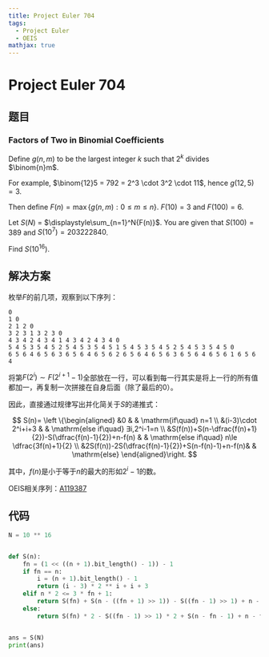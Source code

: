 ```yaml
---
title: Project Euler 704
tags:
  - Project Euler
  - OEIS
mathjax: true
---
```

<escape><!-- more --></escape>
    
# Project Euler 704
## 题目
### Factors of Two in Binomial Coefficients



Define $g(n, m)$ to be the largest integer $k$ such that $2^k$ divides $\binom{n}m$. 

For example, $\binom{12}5 = 792 = 2^3 \cdot 3^2 \cdot 11$, hence $g(12, 5) = 3$. 

Then define $F(n) = \max \{ g(n, m) : 0 \le m \le n \}$. $F(10) = 3$ and $F(100) = 6$.


Let $S(N)$ = $\displaystyle\sum_{n=1}^N{F(n)}$. You are given that $S(100) = 389$ and $S(10^7) = 203222840$.


Find $S(10^{16})$.




## 解决方案


枚举$F$的前几项，观察到以下序列：

```
0
1 0
2 1 2 0
3 2 3 1 3 2 3 0
4 3 4 2 4 3 4 1 4 3 4 2 4 3 4 0
5 4 5 3 5 4 5 2 5 4 5 3 5 4 5 1 5 4 5 3 5 4 5 2 5 4 5 3 5 4 5 0
6 5 6 4 6 5 6 3 6 5 6 4 6 5 6 2 6 5 6 4 6 5 6 3 6 5 6 4 6 5 6 1 6 5 6 4
```

将第$F(2^i)\sim F(2^{i+1}-1)$全部放在一行，可以看到每一行其实是将上一行的所有值都加一，再复制一次拼接在自身后面（除了最后的$0$）。

因此，直接通过规律写出并化简关于$S$的递推式：

$$
S(n)=
\left \{\begin{aligned}
  &0 & & \mathrm{if\quad} n=1 \\
  &(i-3)\cdot 2^i+i+3 & & \mathrm{else if\quad} ∃i,2^i-1=n \\
  &S(f(n))+S(n-\dfrac{f(n)+1}{2})-S(\dfrac{f(n)-1}{2})+n-f(n) & & \mathrm{else if\quad} n\le \dfrac{3f(n)+1}{2} \\
  &2S(f(n))-2S(\dfrac{f(n)-1}{2})+S(n-f(n)-1)+n-f(n)& & \mathrm{else}
\end{aligned}\right.
$$

其中，$f(n)$是小于等于$n$的最大的形如$2^i-1$的数。

OEIS相关序列：[A119387](https://oeis.org/A119387)





## 代码


```py
N = 10 ** 16


def S(n):
    fn = (1 << ((n + 1).bit_length() - 1)) - 1
    if fn == n:
        i = (n + 1).bit_length() - 1
        return (i - 3) * 2 ** i + i + 3
    elif n * 2 <= 3 * fn + 1:
        return S(fn) + S(n - ((fn + 1) >> 1)) - S((fn - 1) >> 1) + n - fn
    else:
        return S(fn) * 2 - S((fn - 1) >> 1) * 2 + S(n - fn - 1) + n - fn


ans = S(N)
print(ans)

```